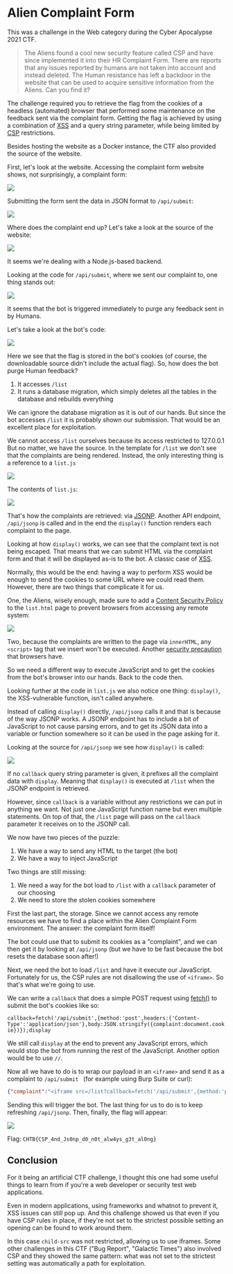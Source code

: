 # Alien Complaint Form

This was a challenge in the Web category during the Cyber Apocalypse 2021 CTF.

> The Aliens found a cool new security feature called CSP and have since  implemented it into their HR Complaint Form. There are reports that any  issues reported by humans are not taken into account and instead  deleted. The Human resistance has left a backdoor in the website that  can be used to acquire sensitive information from the Aliens. Can you  find it?


The challenge required you to retrieve the flag from the cookies of a headless (automated) browser that performed some maintenance on the feedback sent via the complaint form. Getting the flag is achieved by using a combination of [XSS](https://owasp.org/www-community/attacks/xss/) and a query string parameter, while being limited by [CSP](https://developer.mozilla.org/en-US/docs/Web/HTTP/CSP) restrictions.

Besides hosting the website as a Docker instance, the CTF also provided the source of the website. 

First, let's look at the website. Accessing the complaint form website shows, not surprisingly, a complaint form:

![](images/acf-1.png)

Submitting the form sent the data in JSON format to `/api/submit`:

![](images/acf-2.png)

Where does the complaint end up? Let's take a look at the source of the website:

![](images/acf-3.png)

It seems we're dealing with a Node.js-based backend. 

Looking at the code for `/api/submit`, where we sent our complaint to, one thing stands out:

![](images/acf-4.png)

It seems that the bot is triggered immediately to purge any feedback sent in by Humans.

Let's take a look at the bot's code:

![](images/acf-5.png)

Here we see that the flag is stored in the bot's cookies (of course, the downloadable source didn't include the actual flag). So, how does the bot purge Human feedback?

1. It accesses `/list`
2. It runs a database migration, which simply deletes all the tables in the database and rebuilds everything

We can ignore the database migration as it is out of our hands. But since the bot accesses `/list` it is probably shown our submission. That would be an excellent place for exploitation.

We cannot access `/list` ourselves because its access restricted to 127.0.0.1 But no matter, we have the source. In the template for `/list` we don't see that the complaints are being rendered. Instead, the only interesting thing is a reference to a `list.js`

![](images/acf-6.png)

The contents of `list.js`:

![](images/acf-7.png)

That's how the complaints are retrieved: via [JSONP](https://en.wikipedia.org/wiki/JSONP). Another API endpoint, `/api/jsonp` is called and in the end the `display()` function renders each complaint to the page.

Looking at how `display()` works, we can see that the complaint text is not being escaped. That means that we can submit HTML via the complaint form and that it will be displayed as-is to the bot. A classic case of [XSS](https://owasp.org/www-community/attacks/xss/).

Normally, this would be the end: having a way to perform XSS would be enough to send the cookies to some URL where we could read them. However, there are two things that complicate it for us.

One, the Aliens, wisely enough, made sure to add a [Content Security Policy](https://developer.mozilla.org/en-US/docs/Web/HTTP/CSP) to the `list.html` page to prevent browsers from accessing any remote system:

![](images/acf-8.png)

Two, because the complaints are written to the page via `innerHTML`, any `<script>` tag that we insert won't be executed. Another [security precaution](https://developer.mozilla.org/en-US/docs/Web/API/Element/innerHTML#security_considerations) that browsers have. 

So we need a different way to execute JavaScript and to get the cookies from the bot's browser into our hands. Back to the code then.

Looking further at the code in `list.js` we also notice one thing: `display()`, the XSS-vulnerable function, isn't called anywhere.

Instead of calling `display()` directly, `/api/jsonp` calls it and that is because of the way JSONP works. A JSONP endpoint has to include a bit of JavaScript to not cause parsing errors, and to get its JSON data into a variable or function somewhere so it can be used in the page asking for it.

Looking at the source for `/api/jsonp` we see how `display()` is called:

![](images/acf-7b.png)

If no `callback` query string parameter is given, it prefixes all the complaint data with `display`. Meaning that `display()` is executed at `/list` when the JSONP endpoint is retrieved.

However, since `callback` is a variable without any restrictions we can put in anything we want. Not just one JavaScript function name but even multiple statements. On top of that, the `/list` page will pass on the `callback` parameter it receives on to the JSONP call.

We now have two pieces of the puzzle:

1. We have a way to send any HTML to the target (the bot)
2. We have a way to inject JavaScript

Two things are still missing:

1. We need a way for the bot load to `/list`  with a `callback` parameter of our choosing
2. We need to store the stolen cookies somewhere

First the last part, the storage. Since we cannot access any remote resources we have to find a place within the Alien Complaint Form environment. The answer: the complaint form itself!

The bot could use that to submit its cookies as a "complaint", and we can then get it by looking at `/api/jsonp` (but we have to be fast because the bot resets the database soon after!)

Next, we need the bot to load `/list` and have it execute our JavaScript. Fortunately for us, the CSP rules are not disallowing the use of `<iframe>`.  So that's what we're going to use.

We can write a `callback` that does a simple POST request using [fetch()](https://developer.mozilla.org/en-US/docs/Web/API/WindowOrWorkerGlobalScope/fetch) to submit the bot's cookies like so:

`callback=fetch('/api/submit',{method:'post',headers:{'Content-Type':'application/json'},body:JSON.stringify({complaint:document.cookie})});display`

We still call `display` at the end to prevent any JavaScript errors, which would stop the bot from running the rest of the JavaScript. Another option would be to use `//`.

Now all we have to do is to wrap our payload in an `<iframe>` and send it as a complaint to `/api/submit ` (for example using Burp Suite or curl):

```json
{"complaint":"<iframe src=/list?callback=fetch('/api/submit',{method:'post',headers:{'Content-Type':'application/json'},body:JSON.stringify({complaint:document.cookie})});display></iframe>"}
```

Sending this will trigger the bot. The last thing for us to do is to keep refreshing `/api/jsonp`. Then, finally, the flag will appear:

![](images/acf-10.png)

Flag: `CHTB{CSP_4nd_Js0np_d0_n0t_alw4ys_g3t_al0ng}`

## Conclusion

For it being an artificial CTF challenge, I thought this one had some useful things to learn from if you're a web developer or security test web applications.

Even in modern applications, using frameworks and whatnot to prevent it, XSS issues can still pop up. And this challenge showed us that even if you have CSP rules in place, if they're not set to the strictest possible setting an opening can be found to work around them.

In this case `child-src` was not restricted, allowing us to use iframes. Some other challenges in this CTF ("Bug Report", "Galactic Times") also involved CSP and they showed the same pattern: what was not set to the strictest setting was automatically a path for exploitation.
